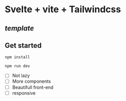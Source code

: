 # Svelte + vite + Tailwindcss 
## $template$
## Get started 
```
npm install
```

```
npm run dev
```


- [ ] Not lazy
- [ ] More components
- [ ] Beautifull front-end
- [ ] responsive